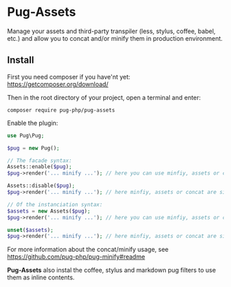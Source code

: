 # Pug-Assets

Manage your assets and third-party transpiler (less, stylus, coffee, babel, etc.) and allow you to concat and/or minify them in production environment.

## Install
First you need composer if you have'nt yet: https://getcomposer.org/download/

Then in the root directory of your project, open a terminal and enter:
```shell
composer require pug-php/pug-assets
```

Enable the plugin:
```php
use Pug\Pug;

$pug = new Pug();

// The facade syntax:
Assets::enable($pug);
$pug->render('... minify ...'); // here you can use minfiy, assets or concat keywords to wrap your assets

Assets::disable($pug);
$pug->render('... minify ...'); // here minfiy, assets or concat are simple tags again

// Of the instanciation syntax:
$assets = new Assets($pug);
$pug->render('... minify ...'); // here you can use minfiy, assets or concat keywords to wrap your assets

unset($assets);
$pug->render('... minify ...'); // here minfiy, assets or concat are simple tags again
```
For more information about the concat/minify usage, see https://github.com/pug-php/pug-minify#readme

**Pug-Assets** also instal the coffee, stylus and markdown pug filters to use them as inline contents.

